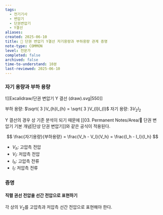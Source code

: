 ```yaml
---
tags: 
  - 전기기사
  - 변압기
  - 단권변압기
  - Y결선
aliases: 
created: 2025-06-10
title: 📝 단권 변압기 Y결선 자기용량과 부하용량 관계 증명
note-type: COMMON
level: 전문가
completed: false
archived: false
time-to-understand: 10분
last-reviewed: 2025-06-10
---
```



### 자기 용량과 부하 용량
![[Excalidraw/단권 변압기 Y 결선 (draw).svg|550]]

부하 용량: $\sqrt{ 3 }V_{h}I_{h} = \sqrt{ 3 }V_{l}I_{l}$
자기 용량: $3V_{2}I_{2}$

Y 결선의 경우 상 기준 분석이 되기 때문에 [[03. Permanent Notes/Area/📝 단권 변압기 기본 개념|단상 단권 변압기]]와 같은 공식이 적용된다.

$$
\frac{자기용량}{부하용량} = \frac{V_h - V_l}{V_h} = \frac{I_h - I_l}{I_h}
$$

- $V_h$: 고압측 전압
- $V_l$: 저압측 전압
- $I_h$: 고압측 전류
- $I_l$: 저압측 전류

### 증명

#### 직렬 권선 전압을 선간 전압으로 표현하기
각 상의 $V_{2}$를 고압측과 저압측 선간 전압으로 표현해야 한다.
